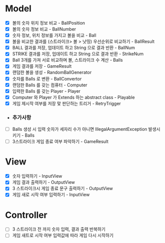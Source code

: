 # Model
- [x] 볼의 숫자 위치 정보 비교 - BallPosition
- [x] 볼의 숫자 정보 비교 - BallNumber
- [x] 숫자 정보, 위치 정보를 가지고 볼을 비교 - Ball
- [x] 볼을 비교한 결과를 (스트라이크> 볼 > 낫띵) 우선순위로 비교하기 - BallResult
- [x] BALL 결과를 저장, 업데이트 하고 String 으로 결과 반환  - BallNum
- [x] STRIKE 결과를 저장, 업데이트 하고 String 으로 결과 반환 - StrikeNum
- [x] Ball 3개를 가져 서로 비교하며 볼, 스트라이크 수 계산 - Balls
- [x] 게임 결과를 저장 - GameResult
- [x] 랜덤한 볼을 생성 - RandomBallGenerator
- [x] 숫자를 Balls 로 변환 - BallConvertor
- [x] 랜덤한 Balls 를 갖는 컴퓨터 - Computer
- [x] 입력한 Balls 를 갖는 Player - Player
- [x] Computer 와 Player 가 Extends 하는 abstract class - Playable 
- [x] 게임 제시작 여부를 저장 맟 판단하는 트리거 - RetryTrigger
- ### 추가사항
- [ ] Balls 생성 시 입력 숫자가 세자리 수가 아니면 IllegalArgumentException 발생시키기 - Balls
- [ ] 3스트라이크 게임 종료 여부 파악하기 - GameResult

# View
- [x] 숫자 입력하기 - InputView
- [x] 게임 결과 출력하기 - OutputView
- [x] 3 스트라이크시 게임 종료 문구 출력하기 - OutputView
- [x] 게임 새로 시작 여부 입력하기 - InputView

# Controller
- [ ] 3 스트라이크 전 까지 숫자 입력, 결과 출력 반복하기
- [ ] 게임 새트로 시작 여부 입력값에 따라 게임 다시 시작하기